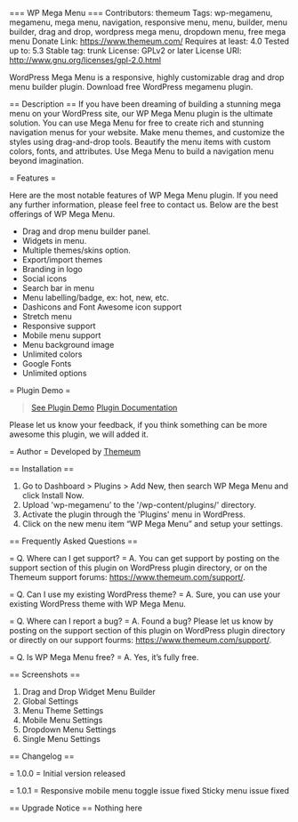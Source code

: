 === WP Mega Menu ===
Contributors: themeum
Tags: wp-megamenu, megamenu, mega menu, navigation, responsive menu, menu, builder, menu builder, drag and drop, wordpress mega menu, dropdown menu, free mega menu
Donate Link: https://www.themeum.com/
Requires at least: 4.0
Tested up to: 5.3
Stable tag: trunk
License: GPLv2 or later
License URI: http://www.gnu.org/licenses/gpl-2.0.html

WordPress Mega Menu is a responsive, highly customizable drag and drop menu builder plugin. Download free WordPress megamenu plugin.

== Description ==
If you have been dreaming of building a stunning mega menu on your WordPress site, our WP Mega Menu plugin is the ultimate solution. You can use Mega Menu for free to create rich and stunning navigation menus for your website. Make menu themes, and customize the styles using drag-and-drop tools. Beautify the menu items with custom colors, fonts, and attributes. Use Mega Menu to build a navigation menu beyond imagination.

= Features =

Here are the most notable features of WP Mega Menu plugin. If you need any further information, please feel free to contact us. Below are the best offerings of WP Mega Menu.

  * Drag and drop menu builder panel.
  * Widgets in menu.
  * Multiple themes/skins option.
  * Export/import themes
  * Branding in logo
  * Social icons
  * Search bar in menu
  * Menu labelling/badge, ex: hot, new, etc.
  * Dashicons and Font Awesome icon support
  * Stretch menu
  * Responsive support
  * Mobile menu support
  * Menu background image
  * Unlimited colors
  * Google Fonts
  * Unlimited options

= Plugin Demo =

> [See Plugin Demo](http://demo.themeum.com/wordpress/wp-megamenu/)
> [Plugin Documentation](https://www.themeum.com/docs/wp-mega-menu-introduction/)

Please let us know your feedback, if you think something can be more awesome this plugin, we will added it.

= Author =
Developed by [Themeum](https://www.themeum.com)

== Installation ==

1. Go to Dashboard > Plugins > Add New, then search WP Mega Menu and click Install Now.
2. Upload 'wp-megamenu’ to the '/wp-content/plugins/' directory.
3. Activate the plugin through the 'Plugins' menu in WordPress.
4. Click on the new menu item “WP Mega Menu” and setup your settings.

== Frequently Asked Questions ==

= Q. Where can I get support? =
A. You can get support by posting on the support section of this plugin on WordPress plugin directory, or on the Themeum support forums: https://www.themeum.com/support/.

= Q. Can I use my existing WordPress theme? =
A. Sure, you can use your existing WordPress theme with WP Mega Menu.

= Q. Where can I report a bug? =
A. Found a bug? Please let us know by posting on the support section of this plugin on WordPress plugin directory or directly on our support fourms: https://www.themeum.com/support/.

= Q. Is WP Mega Menu free? =
A. Yes, it’s fully free.

== Screenshots ==
1. Drag and Drop Widget Menu Builder
2. Global Settings
3. Menu Theme Settings
4. Mobile Menu Settings
5. Dropdown Menu Settings
6. Single Menu Settings

== Changelog ==

= 1.0.0 =
Initial version released

= 1.0.1 =
Responsive mobile menu toggle issue fixed
Sticky menu issue fixed

== Upgrade Notice ==
Nothing here